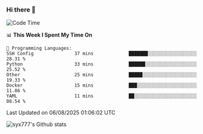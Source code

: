 ### Hi there 👋

<!--
**syx777/syx777** is a ✨ _special_ ✨ repository because its `README.md` (this file) appears on your GitHub profile.

Here are some ideas to get you started:

- 🔭 I’m currently working on ...
- 🌱 I’m currently learning ...
- 👯 I’m looking to collaborate on ...
- 🤔 I’m looking for help with ...
- 💬 Ask me about ...
- 📫 How to reach me: ...
- 😄 Pronouns: ...
- ⚡ Fun fact: ...
-->
<!--START_SECTION:waka-->
![Code Time](http://img.shields.io/badge/Code%20Time-377%20hrs%2030%20mins-blue)

📊 **This Week I Spent My Time On** 

```text
💬 Programming Languages: 
SSH Config               37 mins             ███████░░░░░░░░░░░░░░░░░░   28.31 % 
Python                   33 mins             ██████░░░░░░░░░░░░░░░░░░░   25.52 % 
Other                    25 mins             █████░░░░░░░░░░░░░░░░░░░░   19.33 % 
Docker                   15 mins             ███░░░░░░░░░░░░░░░░░░░░░░   11.86 % 
YAML                     11 mins             ██░░░░░░░░░░░░░░░░░░░░░░░   08.54 % 
```


 Last Updated on 06/08/2025 01:06:02 UTC
<!--END_SECTION:waka-->

![syx777's Github stats](https://github-readme-stats-syx777.vercel.app/api?username=syx777&show_icons=true&count_private=true)
